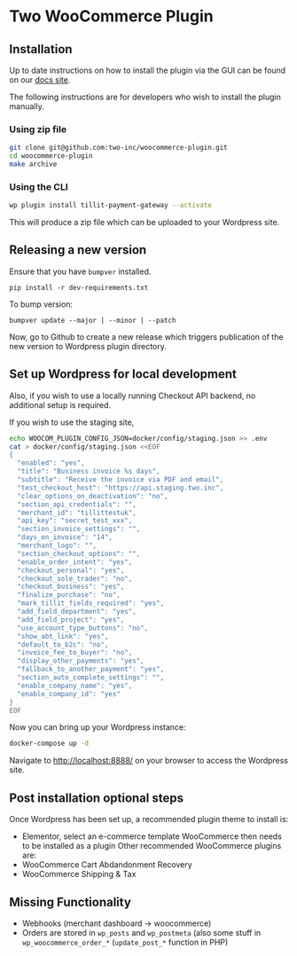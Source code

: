 # Two WooCommerce Plugin

## Installation

Up to date instructions on how to install the plugin via the GUI can be found on our [docs site](https://docs.two.inc/developer-portal/plugins/woocommerce).

The following instructions are for developers who wish to install the plugin manually.

### Using zip file

```bash
git clone git@github.com:two-inc/woocommerce-plugin.git
cd woocommerce-plugin
make archive
```

### Using the CLI

```bash
wp plugin install tillit-payment-gateway --activate
```

This will produce a zip file which can be uploaded to your Wordpress site.

## Releasing a new version

Ensure that you have `bumpver` installed.

    pip install -r dev-requirements.txt

To bump version:

    bumpver update --major | --minor | --patch

Now, go to Github to create a new release which triggers publication of the new version to Wordpress plugin directory.

## Set up Wordpress for local development

Also, if you wish to use a locally running Checkout API backend, no additional setup is required.

If you wish to use the staging site,

```bash
echo WOOCOM_PLUGIN_CONFIG_JSON=docker/config/staging.json >> .env
cat > docker/config/staging.json <<EOF
{
  "enabled": "yes",
  "title": "Business invoice %s days",
  "subtitle": "Receive the invoice via PDF and email",
  "test_checkout_host": "https://api.staging.two.inc",
  "clear_options_on_deactivation": "no",
  "section_api_credentials": "",
  "merchant_id": "tillittestuk",
  "api_key": "secret_test_xxx",
  "section_invoice_settings": "",
  "days_on_invoice": "14",
  "merchant_logo": "",
  "section_checkout_options": "",
  "enable_order_intent": "yes",
  "checkout_personal": "yes",
  "checkout_sole_trader": "no",
  "checkout_business": "yes",
  "finalize_purchase": "no",
  "mark_tillit_fields_required": "yes",
  "add_field_department": "yes",
  "add_field_project": "yes",
  "use_account_type_buttons": "no",
  "show_abt_link": "yes",
  "default_to_b2c": "no",
  "invoice_fee_to_buyer": "no",
  "display_other_payments": "yes",
  "fallback_to_another_payment": "yes",
  "section_auto_complete_settings": "",
  "enable_company_name": "yes",
  "enable_company_id": "yes"
}
EOF
```

Now you can bring up your Wordpress instance:

```bash
docker-compose up -d
```

Navigate to <http://localhost:8888/> on your browser to access the Wordpress site.

## Post installation optional steps

Once Wordpress has been set up, a recommended plugin theme to install is:

- Elementor, select an e-commerce template
  WooCommerce then needs to be installed as a plugin
  Other recommended WooCommerce plugins are:
- WooCommerce Cart Abdandonment Recovery
- WooCommerce Shipping & Tax

## Missing Functionality

- Webhooks (merchant dashboard -> woocommerce)
- Orders are stored in `wp_posts` and `wp_postmeta` (also some stuff in `wp_woocommerce_order_*` (`update_post_*` function in PHP)
